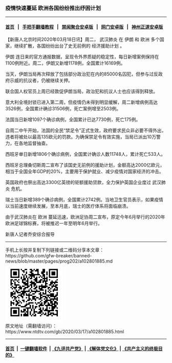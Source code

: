 ### 疫情快速蔓延 欧洲各国纷纷推出纾困计划
------------------------

#### [首页](https://github.com/gfw-breaker/banned-news/blob/master/README.md) &nbsp;&nbsp;|&nbsp;&nbsp; [手把手翻墙教程](https://github.com/gfw-breaker/guides/wiki) &nbsp;&nbsp;|&nbsp;&nbsp; [禁闻聚合安卓版](https://github.com/gfw-breaker/bn-android) &nbsp;&nbsp;|&nbsp;&nbsp; [网门安卓版](https://github.com/oGate2/oGate) &nbsp;&nbsp;|&nbsp;&nbsp; [神州正道安卓版](https://github.com/SzzdOgate/update) 



<div><div class="post_content" itemprop="articleBody">
 <p>
  【新唐人北京时间2020年03月18日讯】周二，
  <ok href="https://www.ntdtv.com/gb/武汉肺炎.htm">
   武汉肺炎
  </ok>
  在
  <ok href="https://www.ntdtv.com/gb/伊朗.htm">
   伊朗
  </ok>
  和
  <ok href="https://www.ntdtv.com/gb/欧洲.htm">
   欧洲
  </ok>
  多个国家，继续扩散，各国纷纷出台了史无前例的
  <ok href="https://www.ntdtv.com/gb/经济援助计划.htm">
   经济援助计划
  </ok>
  。
 </p>
 <p>
  <ok href="https://www.ntdtv.com/gb/伊朗.htm">
   伊朗
  </ok>
  连日来的官方通报数据，呈现令外界质疑的稳定性，每日新增案例保持在1100例附近。周二，伊朗又新增1178例，全国累计16169例。
 </p>
 <p>
  当天，伊朗当局再次释放了包括部分政治犯在内的85000名囚犯，但参与过反政府示威的抗议者，仍被继续关押。
 </p>
 <p>
  联合国人权官员上周已经敦促伊朗当局，政治犯和抗议人士也应该得到释放。
 </p>
 <p>
  意大利全境封锁已进入第二周，但疫情仍未得到明显缓解，周二新增病例高达3526例，全国累计确诊31506例，死亡案例增至2503例。
 </p>
 <p>
  法国当日新增1097个确诊病例，全国累计已达7730例，死亡175例。
 </p>
 <p>
  自周二中午开始，法国的全民“禁足令”正式生效，政府要求民众非必要不得外出，违者将被处以最高135欧元的罚款。为确保禁足令有效实施，当局已派出10万警力，在各地监督抽查。
 </p>
 <p>
  西班牙单日新增1806个确诊病例，全国累计确诊人数11748人，累计死亡533人。
 </p>
 <p>
  西班牙总理桑切斯周二宣布了该国史无前例的援助计划，金额高达2000亿欧元，相当于全国全年GDP的20%，主要用于保护就业、减少疫情对国家经济的冲击。
 </p>
 <p>
  英国政府也祭出高达3300亿英镑的钜额援助贷款，全力保护英国企业度过
  <ok href="https://www.ntdtv.com/gb/武汉肺炎.htm">
   武汉肺炎
  </ok>
  危机。
 </p>
 <p>
  瑞士当日新增389个确诊病例，全国累计2742例。当地卫生官员表示，如果疫情以当前速度继续发展，至本月底，瑞士的医疗体系将面临崩溃。
 </p>
 <p>
  由于武汉肺炎在
  <ok href="https://www.ntdtv.com/gb/欧洲.htm">
   欧洲
  </ok>
  蔓延迅速，欧洲足协周二宣布，原定今年6月举行的2020年欧洲足球锦标赛，将被推迟一年至明年6月举行。
 </p>
 <p>
  新唐人记者乔安综合报导
 </p>
 <div class="single_ad">
 </div>
</div>
</div>
<hr/>
手机上长按并复制下列链接或二维码分享本文章：<br/>
https://github.com/gfw-breaker/banned-news/blob/master/pages/prog202/a102801885.md <br/>
<a href='https://github.com/gfw-breaker/banned-news/blob/master/pages/prog202/a102801885.md'><img src='https://github.com/gfw-breaker/banned-news/blob/master/pages/prog202/a102801885.md.png'/></a> <br/>
原文地址（需翻墙访问）：https://www.ntdtv.com/gb/2020/03/17/a102801885.html


------------------------
#### [首页](https://github.com/gfw-breaker/banned-news/blob/master/README.md) &nbsp;|&nbsp; [一键翻墙软件](https://github.com/gfw-breaker/nogfw/blob/master/README.md) &nbsp;| [《九评共产党》](https://github.com/gfw-breaker/9ping.md/blob/master/README.md#九评之一评共产党是什么) | [《解体党文化》](https://github.com/gfw-breaker/jtdwh.md/blob/master/README.md) | [《共产主义的终极目的》](https://github.com/gfw-breaker/gczydzjmd.md/blob/master/README.md)


<img src='http://gfw-breaker.win/banned-news/pages/prog202/a102801885.md' width='0px' height='0px'/>